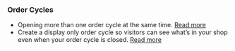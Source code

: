 ### Order Cycles

* Opening more than one order cycle at the same time. [Read more](/opening-more-than-one-order-cycle.md)
* Create a display only order cycle so visitors can see what’s in your shop even when your order cycle is closed. [Read more](/creating-display-only-order-cycles.md)



